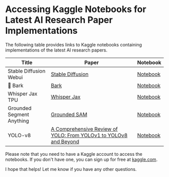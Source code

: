 # Accessing Kaggle Notebooks for Latest AI Research Paper Implementations

The following table provides links to Kaggle notebooks containing implementations of the latest AI research papers.

| Title | Paper | Notebook |
| --- | --- | --- |
| Stable Diffusion Webui | [Stable Diffusion](https://arxiv.org/pdf/2112.10752.pdf) | [Notebook](https://www.kaggle.com/code/paritprathamesh/stable-diffusion-webui-kaggle) |
| 🐶 Bark | [Bark](https://github.com/suno-ai/bark) | [Notebook](https://www.kaggle.com/paritprathamesh/bark-demo) |
| Whisper Jax TPU | [Whisper Jax](https://github.com/openai/whisper/discussions/1277) | [Notebook](https://www.kaggle.com/paritprathamesh/whisper-jax-tpu) |
| Grounded Segment Anything | [Grounded SAM](https://github.com/IDEA-Research/Grounded-Segment-Anything) | [Notebook](https://www.kaggle.com/paritprathamesh/grounded-segment-anything-demo) |
| YOLO-v8 | [A Comprehensive Review of YOLO: From YOLOv1 to YOLOv8 and Beyond](https://arxiv.org/pdf/2304.00501.pdf) | [Notebook](https://www.kaggle.com/paritprathamesh/open-images-dataset-v6-yolo-v8) |

Please note that you need to have a Kaggle account to access the notebooks. If you don't have one, you can sign up for free at [kaggle.com](https://www.kaggle.com/account/login).


I hope that helps! Let me know if you have any other questions.
